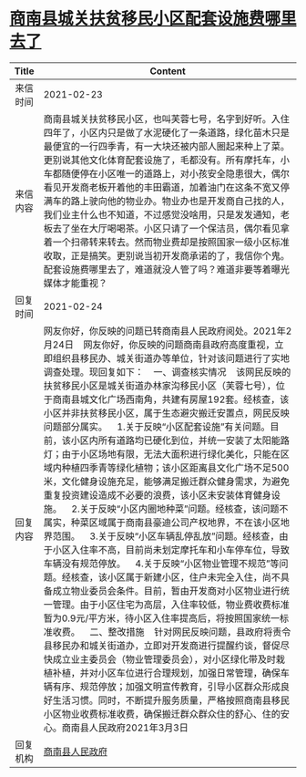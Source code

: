 # <a href="http://www.shangluo.gov.cn/zmhd/ldxxxx.jsp?urltype=leadermail.LeaderMailContentUrl&wbtreeid=1112&leadermailid=6956">商南县城关扶贫移民小区配套设施费哪里去了</a>
|Title|Content|
|:---:|---|
|来信时间|2021-02-23|
|来信内容|商南县城关扶贫移民小区，也叫芙蓉七号，名字到好听。入住四年了，小区内只是做了水泥硬化了一条道路，绿化苗木只是最便宜的一行四季青，有一大块还被内部人圈起来种上了菜。更别说其他文化体育配套设施了，毛都没有。所有摩托车，小车都随便停在小区唯一的道路上，对小孩安全隐患很大，偶尔看见开发商老板开着他的丰田霸道，加着油门在这条不宽又停满车的路上驶向他的物业办。物业办也是开发商自己找的人，我们业主什么也不知道，不过感觉没啥用，只是发发通知，老板去了坐在大厅喝喝茶。小区只请了一个保洁员，偶尔看见拿着一个扫帚转来转去。然而物业费却是按照国家一级小区标准收取，正是搞笑。更别说当初开发商承诺的了，我信你个鬼。配套设施费哪里去了，难道就没人管了吗？难道非要等着曝光媒体才能重视？|
|回复时间|2021-02-24|
|回复内容|网友你好，你反映的问题已转商南县人民政府阅处。2021年2月24日    网友你好，你反映的问题商南县政府高度重视，立即组织县移民办、城关街道办等单位，针对该问题进行了实地调查处理。现回复如下：    一、调查核实情况    该网民反映的扶贫移民小区是城关街道办林家沟移民小区（芙蓉七号），位于商南县城文化广场西南角，共建有房屋192套。经核查，该小区并非扶贫移民小区，属于生态避灾搬迁安置点，网民反映问题部分属实。    1.关于反映“小区配套设施”有关问题。目前，该小区内所有道路均已硬化到位，并统一安装了太阳能路灯；由于小区场地有限，无法大面积进行绿化美化，只能在区域内种植四季青等绿化植物；该小区距离县文化广场不足500米，文化健身设施充足，能够满足搬迁群众健身需求，为避免重复投资建设造成不必要的浪费，该小区未安装体育健身设施。    2.关于反映“小区内圈地种菜”问题。经核查，该问题不属实，种菜区域属于商南县豪迪公司产权地界，不在该小区地界范围。    3.关于反映“小区车辆乱停乱放”问题。经核查，由于小区入住率不高，目前尚未划定摩托车和小车停车位，导致车辆没有规范停放。    4.关于反映“小区物业管理不规范”等问题。经核查，该小区属于新建小区，住户未完全入住，尚不具备成立物业委员会条件。目前，暂由开发商对小区物业进行统一管理。由于小区住宅为高层，入住率较低，物业费收费标准暂为0.9元/平方米，待小区入住率提高后，将按照国家统一标准收费。    二、整改措施    针对网民反映问题，县政府将责令县移民办和城关街道办，立即对开发商进行提醒约谈，督促尽快成立业主委员会（物业管理委员会），对小区绿化带及时栽植补植，并对小区车位进行合理规划，加强日常管理，确保车辆有序、规范停放；加强文明宣传教育，引导小区群众形成良好生活习惯。同时，不断提升服务质量，严格按照商南县移民小区物业收费标准收费，确保搬迁群众群众住的舒心、住的安心。商南县人民政府2021年3月3日|
|回复机构|<a href="../../categories/agencies/商南县人民政府.md">商南县人民政府</a>|
